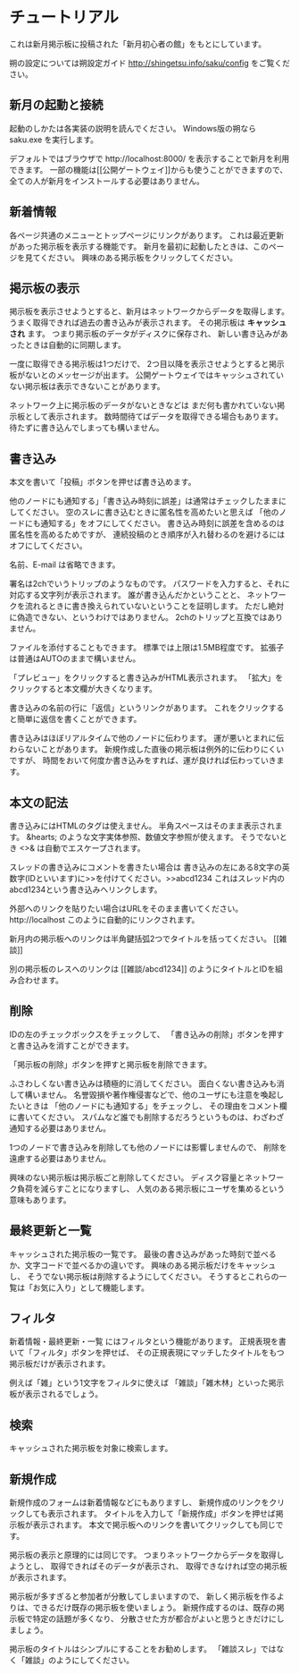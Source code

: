 # チュートリアル

これは新月掲示板に投稿された「新月初心者の館」をもとにしています。

朔の設定については朔設定ガイド http://shingetsu.info/saku/config をご覧ください。

## 新月の起動と接続

起動のしかたは各実装の説明を読んでください。
Windows版の朔なら saku.exe を実行します。

デフォルトではブラウザで
http://localhost:8000/
を表示することで新月を利用できます。
一部の機能は[[公開ゲートウェイ]]からも使うことができますので、
全ての人が新月をインストールする必要はありません。

## 新着情報

各ページ共通のメニューとトップページにリンクがあります。
これは最近更新があった掲示板を表示する機能です。
新月を最初に起動したときは、このページを見てください。
興味のある掲示板をクリックしてください。

## 掲示板の表示

掲示板を表示させようとすると、新月はネットワークからデータを取得します。
うまく取得できれば過去の書き込みが表示されます。
その掲示板は **キャッシュされ** ます。
つまり掲示板のデータがディスクに保存され、
新しい書き込みがあったときは自動的に同期します。

一度に取得できる掲示板は1つだけで、
2つ目以降を表示させようとすると掲示板がないとのメッセージが出ます。
公開ゲートウェイではキャッシュされていない掲示板は表示できないことがあります。

ネットワーク上に掲示板のデータがないときなどは
まだ何も書かれていない掲示板として表示されます。
数時間待てばデータを取得できる場合もあります。
待たずに書き込んでしまっても構いません。

## 書き込み

本文を書いて「投稿」ボタンを押せば書き込めます。

他のノードにも通知する」「書き込み時刻に誤差」は通常はチェックしたままにしてください。
空のスレに書き込むときに匿名性を高めたいと思えば
「他のノードにも通知する」をオフにしてください。
書き込み時刻に誤差を含めるのは匿名性を高めるためですが、
連続投稿のとき順序が入れ替わるのを避けるにはオフにしてください。

名前、E-mail は省略できます。

署名は2chでいうトリップのようなものです。
パスワードを入力すると、それに対応する文字列が表示されます。
誰が書き込んだかということと、
ネットワークを流れるときに書き換えられていないということを証明します。
ただし絶対に偽造できない、というわけではありません。
2chのトリップと互換ではありません。

ファイルを添付することもできます。
標準では上限は1.5MB程度です。
拡張子は普通はAUTOのままで構いません。

「プレビュー」をクリックすると書き込みがHTML表示されます。
「拡大」をクリックすると本文欄が大きくなります。

書き込みの名前の行に「返信」というリンクがあります。
これをクリックすると簡単に返信を書くことができます。

書き込みはほぼリアルタイムで他のノードに伝わります。
運が悪いとまれに伝わらないことがあります。
新規作成した直後の掲示板は例外的に伝わりにくいですが、
時間をおいて何度か書き込みをすれば、運が良ければ伝わっていきます。

## 本文の記法

書き込みにはHTMLのタグは使えません。
半角スペースはそのまま表示されます。
&amp;hearts; のような文字実体参照、数値文字参照が使えます。
そうでないとき &lt;&gt;&amp; は自動でエスケープされます。

スレッドの書き込みにコメントを書きたい場合は
書き込みの左にある8文字の英数字(IDといいます)に&gt;&gt;を付けてください。&gt;&gt;abcd1234
これはスレッド内のabcd1234という書き込みへリンクします。

外部へのリンクを貼りたい場合はURLをそのまま書いてください。
http://localhost
このように自動的にリンクされます。

新月内の掲示板へのリンクは半角鍵括弧2つでタイトルを括ってください。
 [[雑談]]

別の掲示板のレスへのリンクは
 [[雑談/abcd1234]]
のようにタイトルとIDを組み合わせます。

## 削除

IDの左のチェックボックスをチェックして、
「書き込みの削除」ボタンを押すと書き込みを消すことができます。

「掲示板の削除」ボタンを押すと掲示板を削除できます。

ふさわしくない書き込みは積極的に消してください。
面白くない書き込みも消して構いません。
名誉毀損や著作権侵害などで、他のユーザにも注意を喚起したいときは
「他のノードにも通知する」をチェックし、
その理由をコメント欄に書いてください。
スパムなど誰でも削除するだろうというものは、わざわざ通知する必要はありません。

1つのノードで書き込みを削除しても他のノードには影響しませんので、
削除を遠慮する必要はありません。

興味のない掲示板は掲示板ごと削除してください。
ディスク容量とネットワーク負荷を減らすことになりますし、
人気のある掲示板にユーザを集めるという意味もあります。

## 最終更新と一覧

キャッシュされた掲示板の一覧です。
最後の書き込みがあった時刻で並べるか、文字コードで並べるかの違いです。
興味のある掲示板だけをキャッシュし、
そうでない掲示板は削除するようにしてください。
そうするとこれらの一覧は「お気に入り」として機能します。

## フィルタ

新着情報・最終更新・一覧
にはフィルタという機能があります。
正規表現を書いて「フィルタ」ボタンを押せば、
その正規表現にマッチしたタイトルをもつ掲示板だけが表示されます。

例えば「雑」という1文字をフィルタに使えば
「雑談」「雑木林」といった掲示板が表示されるでしょう。

## 検索

キャッシュされた掲示板を対象に検索します。

## 新規作成

新規作成のフォームは新着情報などにもありますし、
新規作成のリンクをクリックしても表示されます。
タイトルを入力して「新規作成」ボタンを押せば掲示板が表示されます。
本文で掲示板へのリンクを書いてクリックしても同じです。

掲示板の表示と原理的には同じです。
つまりネットワークからデータを取得しようとし、
取得できればそのデータが表示され、
取得できなければ空の掲示板が表示されます。

掲示板が多すぎると参加者が分散してしまいますので、
新しく掲示板を作るよりは、できるだけ既存の掲示板を使いましょう。
新規作成するのは、既存の掲示板で特定の話題が多くなり、
分散させた方が都合がよいと思うときだけにしましょう。

掲示板のタイトルはシンプルにすることをお勧めします。
「雑談スレ」ではなく「雑談」のようにしてください。
